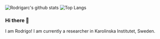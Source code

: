 ![Rodrigarc's github stats](https://github-readme-stats.vercel.app/api?username=rodrigarc&show_icons=true)
![Top Langs](https://github-readme-stats.vercel.app/api/top-langs/?username=rodrigarc&hide=html,jupyter%20notebook,javascript&layout=compact&langs_count=10)

### Hi there 👋

<!--
**rodrigarc/rodrigarc** is a ✨ _special_ ✨ repository because its `README.md` (this file) appears on your GitHub profile.

Here are some ideas to get you started:

- 🔭 I’m currently working on ...
- 🌱 I’m currently learning ...
- 👯 I’m looking to collaborate on ...
- 🤔 I’m looking for help with ...
- 💬 Ask me about ...
- 📫 How to reach me: ...
- 😄 Pronouns: ...
- ⚡ Fun fact: ...
-->
I am Rodrigo! I am currently a researcher in Karolinska Institutet, Sweden. 
